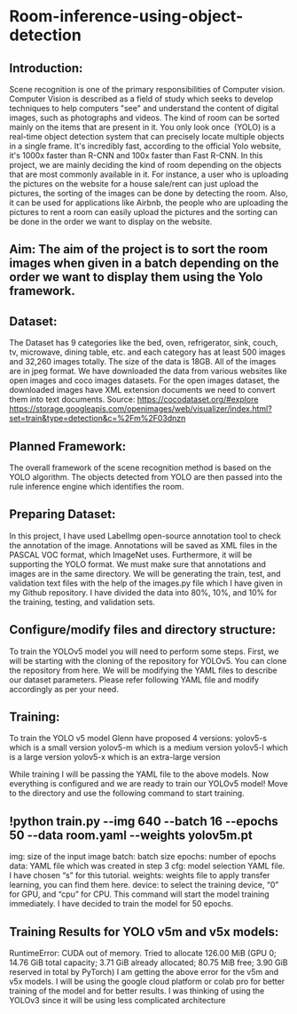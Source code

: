 # Room-inference-using-object-detection
## Introduction:
Scene recognition is one of the primary responsibilities of Computer vision. Computer Vision is described as a field of study which seeks to develop techniques to help computers "see" and understand the content of digital images, such as photographs and videos. The kind of room can be sorted mainly on the items that are present in it. You only look once  (YOLO) is a real-time object detection system that can precisely locate multiple objects in a single frame. It's incredibly fast, according to the official Yolo website, it's 1000x faster than R-CNN and 100x faster than Fast R-CNN.
In this project, we are mainly deciding the kind of room depending on the objects that are most commonly available in it. For instance, a user who is uploading the pictures on the website for a house sale/rent can just upload the pictures, the sorting of the images can be done by detecting the room. Also, it can be used for applications like Airbnb, the people who are uploading the pictures to rent a room can easily upload the pictures and the sorting can be done in the order we want to display on the website.

## Aim: The aim of the project is to sort the room images when given in a batch depending on the order we want to display them using the Yolo framework.

## Dataset:

The Dataset has 9 categories like the bed, oven, refrigerator, sink, couch, tv, microwave, dining table, etc. and each category has at least 500 images and 32,260 images totally. The size of the data is 18GB.
All of the images are in jpeg format.
We have downloaded the data from various websites like open images and coco images datasets.
For the open images dataset, the downloaded images have XML extension documents we need to convert them into text documents.
Source: https://cocodataset.org/#explore
https://storage.googleapis.com/openimages/web/visualizer/index.html?set=train&type=detection&c=%2Fm%2F03dnzn

## Planned Framework: 
The overall framework of the scene recognition method is based on the YOLO algorithm.
The objects detected from YOLO are then passed into the rule inference engine which identifies the room. 

## Preparing Dataset:
In this project, I have used LabelImg open-source annotation tool to check the annotation of the image.
Annotations will be saved as XML files in the PASCAL VOC format, which ImageNet uses. Furthermore, it will be supporting the YOLO format.
We must make sure that annotations and images are in the same directory.
We will be generating the train, test, and validation text files with the help of the images.py file which I have given in my Github repository.
I have divided the data into 80%, 10%, and 10% for the training, testing, and validation sets.

## Configure/modify files and directory structure:
To train the YOLOv5 model you will need to perform some steps.
First, we will be starting with the cloning of the repository for YOLOv5. You can clone the repository from here. 
We will be modifying the YAML files to describe our dataset parameters. Please refer following YAML file and modify accordingly as per your need.

## Training:
To train the YOLO v5 model Glenn have proposed 4 versions:
yolov5-s which is a small version
yolov5-m which is a medium version
yolov5-l which is a large version
yolov5-x which is an extra-large version

While training I will be passing the YAML file to the above models.
Now everything is configured and we are ready to train our YOLOv5 model!
Move to the directory and use the following command to start training.

## !python train.py --img 640 --batch 16 --epochs 50 --data room.yaml --weights yolov5m.pt 

img: size of the input image
batch: batch size
epochs: number of epochs
data: YAML file which was created in step 3
cfg: model selection YAML file. I have chosen “s” for this tutorial.
weights: weights file to apply transfer learning, you can find them here.
device: to select the training device, “0” for GPU, and “cpu” for CPU.
This command will start the model training immediately. I have decided to train the model for 50 epochs.

## Training Results for YOLO v5m and v5x models:
RuntimeError: CUDA out of memory. Tried to allocate 126.00 MiB (GPU 0; 14.76 GiB total capacity; 3.71 GiB already allocated; 80.75 MiB free; 3.90 GiB reserved in total by PyTorch) 
I am getting the above error for the v5m and v5x models. 
I will be using the google cloud platform or colab pro for better training of the model and for better results.
I was thinking of using the YOLOv3 since it will be using less complicated architecture
